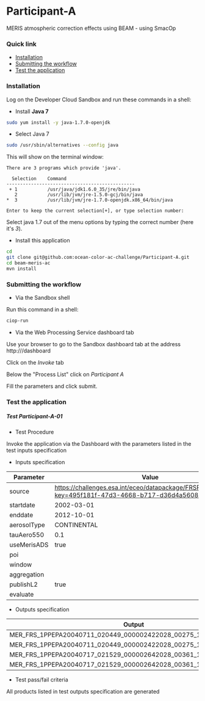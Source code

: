 Participant-A
=============
MERIS atmospheric correction effects using BEAM - using SmacOp

### Quick link

* [Installation](#installation)
* [Submitting the workflow](#submit)
* [Test the application](#test)

### <a name="installation"></a>Installation

Log on the Developer Cloud Sandbox and run these commands in a shell:

* Install **Java 7**

```bash
sudo yum install -y java-1.7.0-openjdk
```

* Select Java 7

```bash
sudo /usr/sbin/alternatives --config java
```
This will show on the terminal window:

```
There are 3 programs which provide 'java'.

  Selection    Command
-----------------------------------------------
 + 1           /usr/java/jdk1.6.0_35/jre/bin/java
   2           /usr/lib/jvm/jre-1.5.0-gcj/bin/java
*  3           /usr/lib/jvm/jre-1.7.0-openjdk.x86_64/bin/java

Enter to keep the current selection[+], or type selection number:
```

Select java 1.7 out of the menu options by typing the correct number (here it's *3*).

* Install this application

```bash
cd
git clone git@github.com:ocean-color-ac-challenge/Participant-A.git
cd beam-meris-ac
mvn install
```

### <a name="submit"></a>Submitting the workflow

* Via the Sandbox shell 

Run this command in a shell:

```bash
ciop-run
```

* Via the Web Processing Service dashboard tab

Use your browser to go to the Sandbox dashboard tab at the address http://<sandbox ip>/dashboard

Click on the _Invoke_ tab

Below the "Process List" click on _Participant A_

Fill the parameters and click submit. 

### <a name="test"></a>Test the application

##### Test Participant-A-01

* Test Procedure

Invoke the application via the Dashboard with the parameters listed in the test inputs specification

* Inputs specification 

| Parameter   | Value                                                                                                   |
|-------------|---------------------------------------------------------------------------------------------------------|
| source      | https://challenges.esa.int/eceo/datapackage/FRSPAR/description?key=495f181f-47d3-4668-b717-d36d4a560837 |
| startdate   | 2002-03-01                                                                                              |
| enddate     | 2012-10-01                                                                                              |
| aerosolType | CONTINENTAL                                                                                             |
| tauAero550  | 0.1                                                                                                     |
| useMerisADS | true                                                                                                    |
| poi         |                                                                                                         |
| window      |                                                                                                         |
| aggregation |                                                                                                         |
| publishL2   | true                                                                                                    |
| evaluate    |                                                                                                         |

* Outputs specification

| Output                                                             |
|--------------------------------------------------------------------|
| MER_FRS_1PPEPA20040711_020449_000002422028_00275_12353_1787.N1.png |
| MER_FRS_1PPEPA20040711_020449_000002422028_00275_12353_1787.N1.tgz |
| MER_FRS_1PPEPA20040717_021529_000002642028_00361_12439_1968.N1.png |
| MER_FRS_1PPEPA20040717_021529_000002642028_00361_12439_1968.N1.tgz |

* Test pass/fail criteria

All products listed in test outputs specification are generated
